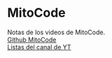 # MitoCode

Notas de los videos de MitoCode.  
[Github MitoCode](https://github.com/mitocode21)  
[Listas del canal de YT](https://www.youtube.com/c/MitoCode/playlists)